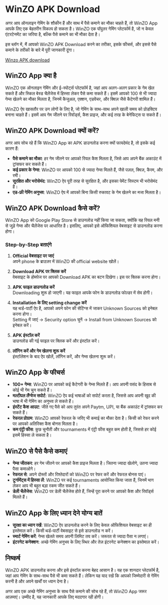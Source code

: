 # WinZO APK Download

अगर आप ऑनलाइन गेमिंग के शौकीन हैं और साथ में पैसे कमाने का मौका चाहते हैं, तो WinZO App आपके लिए एक बेहतरीन विकल्प हो सकता है। WinZO एक पॉपुलर गेमिंग प्लेटफॉर्म है, जो न केवल एंटरटेनमेंट का जरिया है, बल्कि पैसे कमाने का भी मौका देता है। 

इस ब्लॉग में, मैं आपको WinZO APK Download करने का तरीका, इसके फीचर्स, और इससे पैसे कमाने के तरीकों के बारे में पूरी जानकारी दूंगा।

[Winzo APK download](https://www.fks91.com)

## WinZO App क्या है

WinZO एक ऑनलाइन गेमिंग और ई-स्पोर्ट्स प्लेटफॉर्म है, जहां आप अलग-अलग प्रकार के गेम खेल सकते हैं और स्किल बेस्ड चैलेंजेस में हिस्सा लेकर पैसे कमा सकते हैं। इसमें आपको 100 से भी ज्यादा गेम्स खेलने का मौका मिलता है, जिनमें कैजुअल, एक्शन, एडवेंचर, और क्विज़ जैसे कैटेगरी शामिल हैं।

WinZO ऐप खासतौर पर उन लोगों के लिए है, जो गेमिंग के साथ-साथ अपने खाली समय को प्रोडक्टिव बनाना चाहते हैं। इसमें आप गेम जीतने पर रिवॉर्ड्स, कैश प्राइज, और कई तरह के बेनेफिट्स पा सकते हैं।

## WinZO APK Download क्यों करें?

अगर आप सोच रहे हैं कि WinZO App का APK डाउनलोड करना क्यों फायदेमंद है, तो इसके कई कारण हैं:

- **पैसे कमाने का मौका**: हर गेम जीतने पर आपको रियल कैश मिलता है, जिसे आप अपने बैंक अकाउंट में ट्रांसफर कर सकते हैं।
- **कई प्रकार के गेम्स**: WinZO पर आपको 100 से ज्यादा गेम्स मिलते हैं, जैसे पज़ल, क्विज़, कैरम, और रमी।
- **सुरक्षित और भरोसेमंद**: WinZO ऐप पूरी तरह से सुरक्षित है, और इसका पेमेंट सिस्टम भी भरोसेमंद है।
- **एड-फ्री गेमिंग अनुभव**: WinZO ऐप में आपको बिना किसी रुकावट के गेम खेलने का मजा मिलता है।

## WinZO APK Download कैसे करें?

WinZO App को Google Play Store से डाउनलोड नहीं किया जा सकता, क्योंकि यह रियल मनी से जुड़े गेम्स और चैलेंजेस पर आधारित है। इसलिए, आपको इसे ऑफिशियल वेबसाइट से डाउनलोड करना होगा।

### Step-by-Step बताएंगे

1. **Official वेबसाइट पर जाएं**  
   अपने phone के ब्राउज़र में WinZO की official website खोलें।

2. **Download APK पर क्लिक करें**  
   वेबसाइट के होमपेज पर आपको Download APK का बटन दिखेगा। इस पर क्लिक करना होगा।

3. **APK फाइल डाउनलोड करें**  
   Downloading शुरू हो जाएगी। यह फाइल आपके फोन के डाउनलोड फोल्डर में सेव होगी।

4. **Installation के लिए setting change करें**  
   यह थर्ड-पार्टी ऐप है, आपको अपने फोन की सेटिंग्स में जाकर Unknown Sources को इनेबल करना होगा।  
   Setting में जाएं → Security option चुनें → Install from Unknown Sources को इनेबल करें।

5. **APK इंस्टॉल करें**  
   डाउनलोड की गई फाइल पर क्लिक करें और इंस्टॉल करें।

6. **लॉगिन करें और गेम खेलना शुरू करें**  
   इंस्टॉलेशन के बाद ऐप खोलें, लॉगिन करें, और गेम्स खेलना शुरू करें।

## WinZO App के फीचर्स

- **100+ गेम्स**: WinZO पर आपको कई कैटेगरी के गेम्स मिलते हैं। आप अपनी पसंद के हिसाब से कोई भी गेम चुन सकते हैं।
- **मल्टीपल लैंग्वेज सपोर्ट**: WinZO ऐप कई भाषाओं को सपोर्ट करता है, जिससे आप अपनी खुद की भाषा में भी गेमिंग का अनुभव ले सकते हैं।
- **इंस्टेंट कैश आउट**: जीते गए पैसे को आप तुरंत अपने Paytm, UPI, या बैंक अकाउंट में ट्रांसफर कर सकते हैं।
- **रेफरल प्रोग्राम**: WinZO आपको रेफरल के जरिए भी कमाई का मौका देता है। किसी को रेफर करने पर आपको अतिरिक्त कैश बोनस मिलता है।
- **कम एंट्री फीस**: कुछ चुनौती और tournaments में एंट्री फीस बहुत कम होती है, जिससे हर कोई इसमें हिस्सा ले सकता है।

## WinZO से पैसे कैसे कमाएं

- **गेम्स जीतकर**: हर गेम जीतने पर आपको कैश प्राइज मिलता है। जितना ज्यादा खेलोगे, उतना ज्यादा पैसा कमाओगे।
- **रेफरल से**: अपने दोस्तों और रिश्तेदारों को WinZO पर रेफर करें और रेफरल बोनस पाएं।
- **टूर्नामेंट्स में हिस्सा लें**: WinZO पर कई tournaments आयोजित किया जाता हैं, जिनमें भाग लेकर आप भी बहुत बड़ा रकम जीत सकते हैं।
- **डेली चैलेंजेस**: WinZO पर डेली चैलेंजेस होते हैं, जिन्हें पूरा करने पर आपको कैश और रिवॉर्ड्स मिलते हैं।

## WinZO App के लिए ध्यान देने योग्य बातें

- **सुरक्षा का ध्यान रखें**: WinZO ऐप डाउनलोड करने के लिए केवल ऑफिशियल वेबसाइट का ही इस्तेमाल करें। किसी थर्ड-पार्टी वेबसाइट से इसे डाउनलोड न करें।
- **स्मार्ट गेमिंग करें**: गेम्स खेलते समय अपनी लिमिट तय करें। जरूरत से ज्यादा पैसा न लगाएं।
- **इंटरनेट कनेक्शन**: अच्छे गेमिंग अनुभव के लिए स्थिर और तेज़ इंटरनेट कनेक्शन का इस्तेमाल करें।

## निष्कर्ष

WinZO APK डाउनलोड करना और इसे इंस्टॉल करना बेहद आसान है। यह एक शानदार प्लेटफॉर्म है, जहां आप गेमिंग के साथ-साथ पैसे भी कमा सकते हैं। लेकिन यह याद रखें कि आपको जिम्मेदारी से गेमिंग करनी है और अपने खर्चों पर ध्यान देना है।

अगर आप एक अच्छे गेमिंग अनुभव के साथ पैसे कमाने की सोच रहे हैं, तो WinZO App जरूर आज़माएं। उम्मीद है, यह जानकारी आपके लिए मददगार रही होगी।
